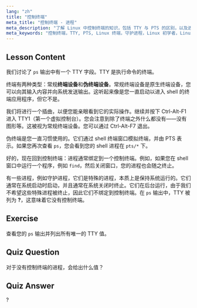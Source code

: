 ```yaml
---
lang: "zh"
title: "控制终端"
meta_title: "控制终端 - 进程"
meta_description: "了解 Linux 中控制终端的知识，包括 TTY 与 PTS 的区别，以及进程如何绑定到它们。理解守护进程。开始您的 Linux 之旅！"
meta_keywords: "控制终端，TTY, PTS, Linux 终端，守护进程，Linux 初学者，Linux 教程，Linux 指南"
---
```


## Lesson Content

我们讨论了 `ps` 输出中有一个 TTY 字段。TTY 是执行命令的终端。

终端有两种类型：常规**终端设备**和**伪终端设备**。常规终端设备是原生终端设备，您可以向其输入内容并向系统发送输出。这听起来像是您一直启动以进入 shell 的终端应用程序，但它不是。

我们将进行一个插曲，以便您能亲眼看到它的实际操作。继续并按下 Ctrl-Alt-F1 进入 TTY1（第一个虚拟控制台）。您会注意到除了终端之外什么都没有——没有图形等。这被视为常规终端设备。您可以通过 Ctrl-Alt-F7 退出。

伪终端是您一直习惯使用的。它们通过 shell 终端窗口模拟终端，并由 PTS 表示。如果您再次查看 `ps`，您会看到您的 shell 进程在 `pts/*` 下。

好的，现在回到控制终端：进程通常绑定到一个控制终端。例如，如果您在 shell 窗口中运行一个程序，例如 `find`，然后关闭窗口，您的进程也会随之终止。

有一些进程，例如守护进程，它们是特殊的进程，本质上是保持系统运行的。它们通常在系统启动时启动，并且通常在系统关闭时终止。它们在后台运行，由于我们不希望这些特殊进程被终止，因此它们不绑定到控制终端。在 `ps` 输出中，TTY 被列为 **?**，这意味着它没有控制终端。

## Exercise

查看您的 `ps` 输出并列出所有唯一的 TTY 值。

## Quiz Question

对于没有控制终端的进程，会给出什么值？

## Quiz Answer

?
